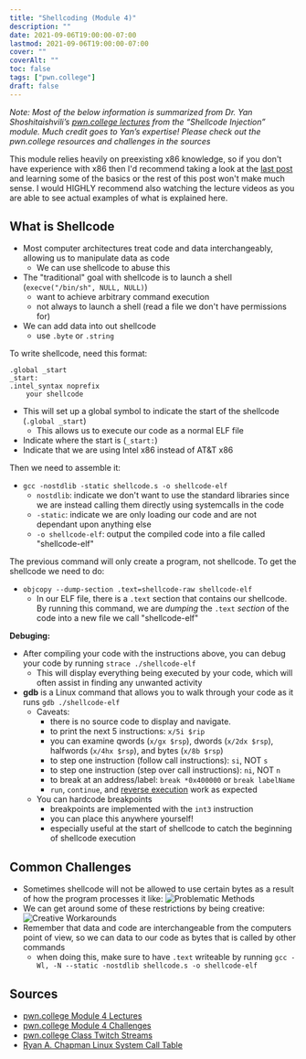 ```yaml
---
title: "Shellcoding (Module 4)"
description: ""
date: 2021-09-06T19:00:00-07:00
lastmod: 2021-09-06T19:00:00-07:00
cover: ""
coverAlt: ""
toc: false
tags: ["pwn.college"]
draft: false
---
```

<style>
	main {
    margin: 90px auto;
    padding: 0 15px;
    max-width: 70%;
	}
</style>

*Note: Most of the below information is summarized from Dr. Yan Shoshitaishvili’s [pwn.college lectures](https://pwn.college/modules/shellcode) from the “Shellcode Injection” module. Much credit goes to Yan’s expertise! Please check out the pwn.college resources and challenges in the sources*

This module relies heavily on preexisting x86 knowledge, so if you don't have experience with x86 then I'd recommend taking a look at the [last post](https://s0merset7.github.io/posts/assembly_refresher/assemblyrefresher/) and learning some of the basics or the rest of this post won't make much sense. I would HIGHLY recommend also watching the lecture videos as you are able to see actual examples of what is explained here.

## What is Shellcode
- Most computer architectures treat code and data interchangeably, allowing us to manipulate data as code
    - We can use shellcode to abuse this
- The "traditional" goal with shellcode is to launch a shell (`execve("/bin/sh", NULL, NULL)`)
    - want to achieve arbitrary command execution
    - not always to launch a shell (read a file we don't have permissions for)
- We can add data into out shellcode
    - use `.byte` or `.string`

To write shellcode, need this format:
```
.global _start
_start:
.intel_syntax noprefix
    your shellcode
```
- This will set up a global symbol to indicate the start of the shellcode (`.global _start`)
    - This allows us to execute our code as a normal ELF file
- Indicate where the start is (`_start:`)
- Indicate that we are using Intel x86 instead of AT&T x86

Then we need to assemble it:
 - `gcc -nostdlib -static shellcode.s -o shellcode-elf`
    - `nostdlib`: indicate we don't want to use the standard libraries since we are instead calling them directly using systemcalls in the code
    - `-static`: indicate we are only loading our code and are not dependant upon anything else
    - `-o shellcode-elf`: output the compiled code into a file called "shellcode-elf"

The previous command will only create a program, not shellcode. To get the shellcode we need to do:
- `objcopy --dump-section .text=shellcode-raw shellcode-elf`
    - In our ELF file, there is a `.text` section that contains our shellcode. By running this command, we are *dumping* the `.text` *section* of the code into a new file we call "shellcode-elf"

**Debuging:**
- After compiling your code with the instructions above, you can debug your code by running `strace ./shellcode-elf`
    - This will display everything being executed by your code, which will often assist in finding any unwanted activity
- **gdb** is a Linux command that allows you to walk through your code as it runs `gdb ./shellcode-elf`
    - Caveats:
        - there is no source code to display and navigate.
        - to print the next 5 instructions: `x/5i $rip`
        - you can examine qwords (`x/gx $rsp`), dwords (`x/2dx $rsp`), halfwords (`x/4hx $rsp`), and bytes (`x/8b $rsp`)
        - to step one instruction (follow call instructions): `si`, NOT `s`
        - to step one instruction (step over call instructions): `ni`, NOT `n`
        - to break at an address/label: `break *0x400000` or `break labelName`
        - `run`, `continue`, and [reverse execution](https://sourceware.org/gdb/onlinedocs/gdb/Reverse-Execution.html) work as expected
    - You can hardcode breakpoints
        - breakpoints are implemented with the `int3` instruction
        - you can place this anywhere yourself!
        - especially useful at the start of shellcode to catch the beginning of shellcode execution

## Common Challenges
- Sometimes shellcode will not be allowed to use certain bytes as a result of how the program processes it like:
![Problematic Methods](../problematicMethods.png)
- We can get around some of these restrictions by being creative:
![Creative Workarounds](../creativeWorkarounds.png)
- Remember that data and code are interchangeable from the computers point of view, so we can data to our code as bytes that is called by other commands
    - when doing this, make sure to have `.text` writeable by running `gcc -Wl, -N --static -nostdlib shellcode.s -o shellcode-elf`

## Sources
- [pwn.college Module 4 Lectures](https://pwn.college/modules/shellcode)
- [pwn.college Module 4 Challenges](https://dojo.pwn.college/challenges/shellcode)
- [pwn.college Class Twitch Streams](https://www.twitch.tv/pwncollege)
- [Ryan A. Chapman Linux System Call Table](https://blog.rchapman.org/posts/Linux_System_Call_Table_for_x86_64/)
